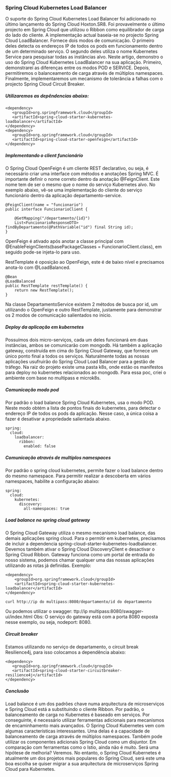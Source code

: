 ### Spring Cloud Kubernetes Load Balancer

O suporte do Spring Cloud Kubernetes Load Balancer foi adicionado no último lançamento do Spring Cloud Hoxton.SR8. Foi provavelmente o último projecto em Spring Cloud que utilizou o Ribbon como equilibrador de carga do lado do cliente. A implementação actual baseia-se no projecto Spring Cloud LoadBalancer. Fornece dois modos de comunicação. O primeiro deles detecta os endereços IP de todos os pods em funcionamento dentro de um determinado serviço. O segundo deles utiliza o nome Kubernetes Service para pesquisar todas as instâncias alvo.
Neste artigo, demonstro o uso do Spring Cloud Kubernetes LoadBalancer na sua aplicação. Primeiro, demonstrarei as diferenças entre os modos POD e SERVICE. Depois, permitiremos o balanceamento de carga através de múltiplos namespaces. Finalmente, implementaremos um mecanismo de tolerância a falhas com o projecto Spring Cloud Circuit Breaker.

##### Utilizaremos as depêndencias abaixo:
```
<dependency>
   <groupId>org.springframework.cloud</groupId>
   <artifactId>spring-cloud-starter-kubernetes-loadbalancer</artifactId>
</dependency>
<dependency>
   <groupId>org.springframework.cloud</groupId>
   <artifactId>spring-cloud-starter-openfeign</artifactId>
</dependency>
```

##### Implementando o client funcionário
O Spring Cloud OpenFeign é um cliente REST declarativo, ou seja, é necessário criar uma interface com métodos e anotações Spring MVC. É importante definir o nome correto dentro da anotação @FeignClient. Este nome tem de ser o mesmo que o nome do serviço Kubernetes alvo. No exemplo abaixo, vê-se uma implementação do cliente do serviço funcionário dentro da aplicação departamento-service.
```
@FeignClient(name = "funcionario")
public interface FuncionarioClient {
    
    @GetMapping("/departamento/{id}")
    List<FuncionarioResponseDTO> findByDepartamento(@PathVariable("id") final String id);
}
```
OpenFeign é ativado após anotar a classe principal com @EnableFeignClients(basePackageClasses = FuncionarioClient.class), em seguido pode-se injeta-lo para uso.

RestTemplate é oposição ao OpenFeign, este é de baixo nível e precisamos anota-lo com @LoadBalanced.

```
@Bean
@LoadBalanced
public RestTemplate restTemplate() {
    return new RestTemplate();
}
```

Na classe DepartamentoService existem 2 métodos de busca por id, um utilizando o OpenFeign e outro RestTemplate, justamente para demonstrar os 2 modos de comunicação salientados no inicio.

##### Deploy da aplicação em kubernetes
Possuímos dois micro-serviços, cada um deles funcionará em duas instâncias, ambos se comunicarão com mongodb. Há também a aplicação gateway, construída em cima do Spring Cloud Gateway, que fornece um único ponto final a todos os serviços. Naturalmente todas as nossas aplicações usufruirão do Spring Cloud Load Balancer para a gestão de tráfego.
Na raiz do projeto existe uma pasta k8s, onde estão os manifestos para deploy no kubernetes relacionados ao mongodb. Para essa poc, criei o ambiente com base no multipass e microk8s.

##### Comunicação modo pod
Por padrão o load balance Spring Cloud Kubernetes, usa o modo POD. Neste modo obtém a lista de pontos finais do kubernetes, para detectar o endereço IP de todos os pods da aplicação. Nesse caso, a única coisa a fazer é desativar a propriedade salientada abaixo.

```
spring:
  cloud:
    loadbalancer:
      ribbon:
        enabled: false
```

##### Comunicação através de multiplos namespaces
Por padrão o spring cloud kubernetes, permite fazer o load balance dentro do mesmo namespace. Para permitir realizar a descoberta em vários namespaces, habilite a configuração abaixo:

```
spring:
  cloud:
    kubernetes:
      discovery:
        all-namespaces: true
```

##### Load balance no spring cloud gateway
O Spring Cloud Gateway utiliza o mesmo mecanismo load balance, das demais aplicações spring cloud. Para o permitir em kubernetes, precisamos de incluir a dependencia spring-cloud-starter-kubernetes-loadbalancer. Devemos também ativar o Spring Cloud DiscoveryClient e desactivar o Spring Cloud Ribbon.
Gateway funciona como um portal de entrada do nosso sistema, podemos chamar qualquer uma das nossas aplicações utilizando as rotas já definidas. Exemplo:
```
<dependency>
    <groupId>org.springframework.cloud</groupId>
    <artifactId>spring-cloud-starter-kubernetes-loadbalancer</artifactId>
</dependency>
```      

```
curl http://ip do multipass:8080/departamento/id do departamento
```
Ou podemos utilizar o swagger: ttp://ip multipass:8080/swagger-ui/index.html
Obs: O serviço do gateway está com a porta 8080 exposta nesse exemplo, ou seja, nodeport: 8080.

##### Circuit breaker
Estamos utilizando no serviço de departamento, o circuit break Resilience4j, para isso colocamos a dependência abaixo:
```
<dependency>
   <groupId>org.springframework.cloud</groupId>
   <artifactId>spring-cloud-starter-circuitbreaker-resilience4j</artifactId>
</dependency>
```

##### Conclusão
Load balance é um dos padrões chave numa arquitectura de microserviços e Spring Cloud está a substituindo o cliente Ribbon. Por padrão, o balanceamento de carga no Kubernetes é baseado em serviços. Por conseguinte, é necessário utilizar ferramentas adicionais para mecanismos de encaminhamento mais avançados. O Spring Cloud Kubernetes vem com algumas características interessantes. Uma delas é a capacidade de balanceamento de carga através de múltiplos namespaces. Também pode utilizar os componentes adicionais Spring Cloud como um disjuntor. Em comparação com ferramentas como o Istio, ainda não é muito. Será uma hipótese de melhoria? Veremos. No entanto, o Spring Cloud Kubernetes é atualmente um dos projetos mais populares do Spring Cloud, será este uma boa escolha se quiser migrar a sua arquitectura de microserviços Spring Cloud para Kubernetes.
